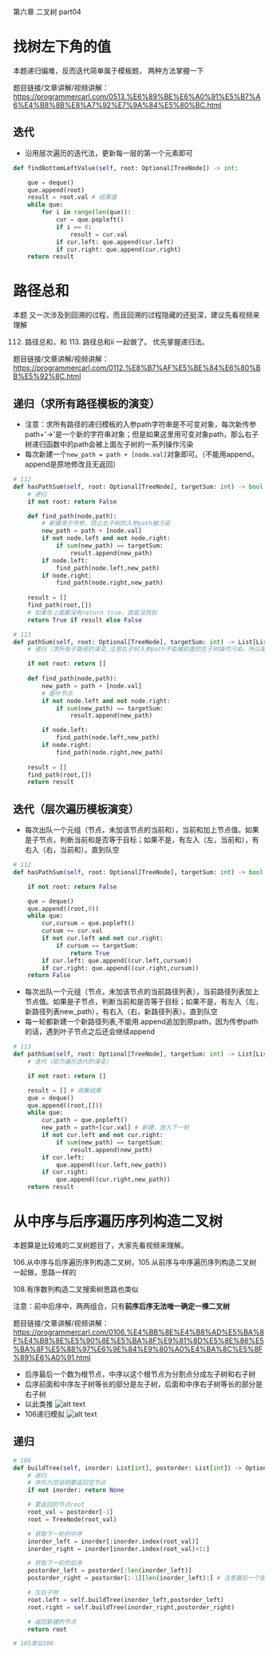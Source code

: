 第六章 二叉树 part04


# 找树左下角的值  

本题递归偏难，反而迭代简单属于模板题， 两种方法掌握一下 

题目链接/文章讲解/视频讲解：https://programmercarl.com/0513.%E6%89%BE%E6%A0%91%E5%B7%A6%E4%B8%8B%E8%A7%92%E7%9A%84%E5%80%BC.html  

## 迭代
- 沿用层次遍历的迭代法，更新每一层的第一个元素即可
```Python
def findBottomLeftValue(self, root: Optional[TreeNode]) -> int:

    que = deque()
    que.append(root)
    result = root.val # 结果值
    while que:
        for i in range(len(que)):
            cur = que.popleft()
            if i == 0:
                result = cur.val
            if cur.left: que.append(cur.left)
            if cur.right: que.append(cur.right)
    return result
```

# 路径总和  

本题 又一次涉及到回溯的过程，而且回溯的过程隐藏的还挺深，建议先看视频来理解 


112. 路径总和，和 113. 路径总和ii 一起做了。 优先掌握递归法。

题目链接/文章讲解/视频讲解：https://programmercarl.com/0112.%E8%B7%AF%E5%BE%84%E6%80%BB%E5%92%8C.html  

## 递归（求所有路径模板的演变）
- 注意：求所有路径的递归模板的入参path字符串是不可变对象，每次新传参path+'->'是一个新的字符串对象；但是如果这里用可变对象path，那么右子树递归函数中的path会被上面左子树的一系列操作污染
- 每次新建一个```new_path = path + [node.val]```对象即可。（不能用append，append是原地修改且无返回）
```Python
# 112
def hasPathSum(self, root: Optional[TreeNode], targetSum: int) -> bool:
    # 递归
    if not root: return False

    def find_path(node,path):
        # 新建用于传参，防止右子树的入参path被污染
        new_path = path + [node.val]
        if not node.left and not node.right:
            if sum(new_path) == targetSum:
                result.append(new_path)
        if node.left: 
            find_path(node.left,new_path)
        if node.right:
            find_path(node.right,new_path)
    
    result = []
    find_path(root,[])
    # 如果在上面都没有return true，就是没找到
    return True if result else False
```
```Python
# 113
def pathSum(self, root: Optional[TreeNode], targetSum: int) -> List[List[int]]:
    # 递归（求所有子路径的演变,注意右子树入参path不能被前面的左子树操作污染，所以每一轮都新建newpath=path+[node.val]传到下一轮）

    if not root: return []
    
    def find_path(node,path):
        new_path = path + [node.val]
        # 是叶节点
        if not node.left and not node.right:
            if sum(new_path) == targetSum:
                result.append(new_path)

        if node.left:
            find_path(node.left,new_path)
        if node.right:
            find_path(node.right,new_path)
        
    result = []
    find_path(root,[])
    return result
```

## 迭代（层次遍历模板演变）
- 每次出队一个元组（节点，未加该节点的当前和），当前和加上节点值。如果是子节点，判断当前和是否等于目标；如果不是，有左入（左，当前和），有右入（右，当前和）。直到队空
```Python
# 112
def hasPathSum(self, root: Optional[TreeNode], targetSum: int) -> bool:

    if not root: return False

    que = deque()
    que.append((root,0))
    while que:
        cur,cursum = que.popleft()
        cursum += cur.val
        if not cur.left and not cur.right:
            if cursum == targetSum:
                return True
        if cur.left: que.append((cur.left,cursum))
        if cur.right: que.append((cur.right,cursum))
    return False
```

- 每次出队一个元组（节点，未加该节点的当前路径列表），当前路径列表加上节点值。如果是子节点，判断当前和是否等于目标；如果不是，有左入（左，新路径列表new_path），有右入（右，新路径列表）。直到队空
- 每一轮都新建一个新路径列表,不能用.append追加到原path，因为传参path的话，遇到叶子节点之后还会继续append
```Python
# 113
def pathSum(self, root: Optional[TreeNode], targetSum: int) -> List[List[int]]:
    # 迭代（层次遍历迭代的演变）

    if not root: return []

    result = [] # 收集结果
    que = deque()
    que.append((root,[]))
    while que:
        cur,path = que.popleft()
        new_path = path+[cur.val] # 新建，放入下一轮
        if not cur.left and not cur.right:
            if sum(new_path) == targetSum:
                result.append(new_path)
        if cur.left:
            que.append((cur.left,new_path))
        if cur.right:
            que.append((cur.right,new_path))
    return result
```

# 从中序与后序遍历序列构造二叉树 

本题算是比较难的二叉树题目了，大家先看视频来理解。 

106.从中序与后序遍历序列构造二叉树，105.从前序与中序遍历序列构造二叉树 一起做，思路一样的

108.有序数列构造二叉搜索树思路也类似

注意：前中后序中，两两组合，只有**前序后序无法唯一确定一棵二叉树**

题目链接/文章讲解/视频讲解：https://programmercarl.com/0106.%E4%BB%8E%E4%B8%AD%E5%BA%8F%E4%B8%8E%E5%90%8E%E5%BA%8F%E9%81%8D%E5%8E%86%E5%BA%8F%E5%88%97%E6%9E%84%E9%80%A0%E4%BA%8C%E5%8F%89%E6%A0%91.html 

- 后序最后一个数为根节点，中序以这个根节点为分割点分成左子树和右子树
- 后序前面和中序左子树等长的部分是左子树，后面和中序右子树等长的部分是右子树
- 以此类推
![alt text](image-7.png)
- 106递归模拟
![alt text](22dd1010f6a2a2498f6c4bdab6cd7f9.jpg)

## 递归
```Python
# 106
def buildTree(self, inorder: List[int], postorder: List[int]) -> Optional[TreeNode]:
    # 递归
    # 序列为空说明要返回空节点
    if not inorder: return None

    # 要返回的节点root
    root_val = postorder[-1]
    root = TreeNode(root_val)

    # 获取下一轮的中序
    inorder_left = inorder[:inorder.index(root_val)]
    inorder_right = inorder[inorder.index(root_val)+1:]

    # 获取下一轮的后序
    postorder_left = postorder[:len(inorder_left)]
    postorder_right = postorder[:-1][len(inorder_left):] # 注意最后一个是本轮根节点，不要

    # 左右子树
    root.left = self.buildTree(inorder_left,postorder_left)
    root.right = self.buildTree(inorder_right,postorder_right)

    # 返回新建的节点
    return root
```
```Python
# 105类似106
```




 